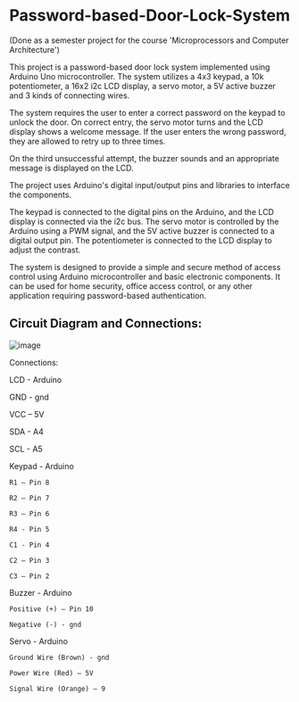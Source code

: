 # Password-based-Door-Lock-System
(Done as a semester project for the course 'Microprocessors and Computer Architecture')

This project is a password-based door lock system implemented using Arduino Uno microcontroller. The system utilizes a 4x3 keypad, a 10k potentiometer, a 16x2 i2c LCD display, a servo motor, a 5V active buzzer and 3 kinds of connecting wires.  

The system requires the user to enter a correct password on the keypad to unlock the door. On correct entry, the servo motor turns and the LCD display shows a welcome message. If the user enters the wrong password, they are allowed to retry up to three 
times. 

On the third unsuccessful attempt, the buzzer sounds and an appropriate message is displayed on the LCD.  

The project uses Arduino's digital input/output pins and libraries to interface the components.   

The keypad is connected to the digital pins on the Arduino, and the LCD display is connected via the i2c bus. The servo motor is controlled by the Arduino using a PWM signal, and the 5V active buzzer is connected to a digital output pin. The potentiometer is connected to the LCD display to adjust the contrast.  

The system is designed to provide a simple and secure method of access control using Arduino microcontroller and basic electronic components. It can be used for home security, office access control, or any other application requiring password-based authentication.

## Circuit Diagram and Connections:
![image](https://github.com/sreenidhi-n/Password-based-Door-Lock-System/assets/95966587/3dbeb49e-72fc-4cc7-98b3-74009d88e3f0)

Connections:   

LCD - Arduino  

GND - gnd  

VCC – 5V  

SDA - A4  

SCL - A5  




Keypad - Arduino  

    R1 – Pin 8  
    
    R2 – Pin 7  
    
    R3 – Pin 6  
    
    R4 - Pin 5  
    
    C1 - Pin 4  
    
    C2 – Pin 3  
    
    C3 – Pin 2  
    

  
Buzzer - Arduino  

    Positive (+) – Pin 10  
    
    Negative (-) - gnd   
    

  
Servo - Arduino  

    Ground Wire (Brown) - gnd  
    
    Power Wire (Red) – 5V  
    
    Signal Wire (Orange) – 9
